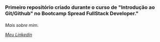 <h3>Primeiro repositório criado durante o curso de "Introdução ao Git/Github" no Bootcamp Spread FullStack Developer."</h3><p>

<h6>Mais sobre mim.<p>

[Meu Linkedin](https://www.linkedin.com/in/junior-oliveira-53329a117/)</h6>
